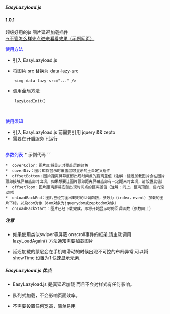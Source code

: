 <h5>EasyLazyload.js</h5>
<h4> 1.0.1</h4>
<font>超级好用的js 图片延迟加载插件</font>
<br>
<a href="https://channg.github.io/test/test.html">→不管怎么样先点进来看看效果（示例网页）</a>

<font color="blue">使用方法</font>
*  引入 EasyLazyload.js

*  将图片 src 替换为 data-lazy-src
```
	<img data-lazy-src="..." />
```
*  调用全局方法
```
	lazyLoadInit(）
```
<br>

<font color="blue">使用须知</font>
*  引入 EasyLazyload.js 前需要引用 jquery && zepto
*  需要在开启服务下运行

<br>
<font color="blue">参数列表</font>
*  示例代码
```
<script>
    lazyLoadInit({
        coverColor:"white",
        coverDiv:"<h1>test</h1>",
        offsetBottom:0,
        offsetTopm:0,
        showTime:1100,
        onLoadBackEnd:function(i,e){
            console.log("onLoadBackEnd:"+i);
        }
        ,onLoadBackStart:function(i,e){
            console.log("onLoadBackStart:"+i);
        }
    });
</script>

```
*  coverColor：图片即将显示时覆盖层的颜色
*  coverDiv：图片即将显示时覆盖层可显示的土自定义组件
*  offsetBottom：图片距离屏幕底部出现时间点的距离差值（注解：延迟加载图片会在图片顶部接触屏幕底部时出现，如果想要让图片顶部距离屏幕底部有一定距离时出现，请设置此值）
*  offsetTopm：图片距离屏幕底部出现时间点的距离差值（注解：同上，距离顶部，反向滚动时）
*  onLoadBackEnd：图片已经完全出现时的回调函数，参数为（index，event）加载的图片下标，以及dom对象（dom对象为jquerydom或zeptodom对象）
*  onLoadBackStart：图片已经下载完成，即将开始显示时的回调函数（参数同上）
```
<h5>注意</h5>

*  如果使用类似swiper等屏蔽 onscroll事件的框架,请主动调用 lazyLoadAgain() 方法通知需要加载图片

*  延迟加载的蒙层会在手机端滑动的时候出现不可控的布局异常,可以将 showTime 设置为1 快速显示元素.

<h5>EasyLazyload.js 优点</h5>

* EasyLazyload.js 是真延迟加载  而且不会对样式有任何影响。

* 队列式加载，不会影响页面效率。

* 不需要设置任何宽高，简单易用

